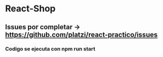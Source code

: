 # React-Shop

## Issues por completar   -> https://github.com/platzi/react-practico/issues

### Codigo se ejecuta con npm run start
